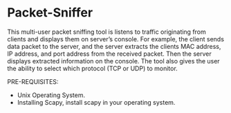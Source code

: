 # Packet-Sniffer


This multi-user packet sniffing tool is listens to traffic originating from clients and displays them on server’s console. For example, the client sends data packet to the server, and the server extracts the clients MAC address, IP address, and port address from the received packet. Then the server displays extracted information on the console. The tool also gives the user the ability to select which protocol (TCP or UDP) to monitor.


PRE-REQUISITES:
- Unix Operating System.
- Installing Scapy, install scapy in your operating system.
